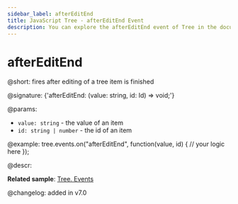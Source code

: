 ```yaml
---
sidebar_label: afterEditEnd
title: JavaScript Tree - afterEditEnd Event 
description: You can explore the afterEditEnd event of Tree in the documentation of the DHTMLX JavaScript UI library. Browse developer guides and API reference, try out code examples and live demos, and download a free 30-day evaluation version of DHTMLX Suite.
---
```


# afterEditEnd

@short: fires after editing of a tree item is finished

@signature: {'afterEditEnd: (value: string, id: Id) => void;'}

@params:
- `value: string` - the value of an item
- `id: string | number` - the id of an item

@example:
tree.events.on("afterEditEnd", function(value, id) {
    // your logic here
});

@descr:

**Related sample**: [Tree. Events](https://snippet.dhtmlx.com/vux1ye9g)

@changelog: added in v7.0
